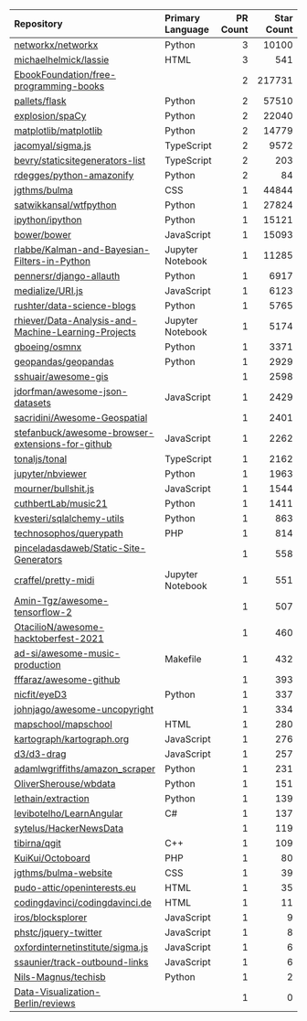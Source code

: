 | Repository | Primary Language | PR Count | Star Count |
| :-- | :-- | --: | --: |
| [networkx/networkx](https://github.com/networkx/networkx) | Python | 3 | 10100 |
| [michaelhelmick/lassie](https://github.com/michaelhelmick/lassie) | HTML | 3 | 541 |
| [EbookFoundation/free-programming-books](https://github.com/EbookFoundation/free-programming-books) |  | 2 | 217731 |
| [pallets/flask](https://github.com/pallets/flask) | Python | 2 | 57510 |
| [explosion/spaCy](https://github.com/explosion/spaCy) | Python | 2 | 22040 |
| [matplotlib/matplotlib](https://github.com/matplotlib/matplotlib) | Python | 2 | 14779 |
| [jacomyal/sigma.js](https://github.com/jacomyal/sigma.js) | TypeScript | 2 | 9572 |
| [bevry/staticsitegenerators-list](https://github.com/bevry/staticsitegenerators-list) | TypeScript | 2 | 203 |
| [rdegges/python-amazonify](https://github.com/rdegges/python-amazonify) | Python | 2 | 84 |
| [jgthms/bulma](https://github.com/jgthms/bulma) | CSS | 1 | 44844 |
| [satwikkansal/wtfpython](https://github.com/satwikkansal/wtfpython) | Python | 1 | 27824 |
| [ipython/ipython](https://github.com/ipython/ipython) | Python | 1 | 15121 |
| [bower/bower](https://github.com/bower/bower) | JavaScript | 1 | 15093 |
| [rlabbe/Kalman-and-Bayesian-Filters-in-Python](https://github.com/rlabbe/Kalman-and-Bayesian-Filters-in-Python) | Jupyter Notebook | 1 | 11285 |
| [pennersr/django-allauth](https://github.com/pennersr/django-allauth) | Python | 1 | 6917 |
| [medialize/URI.js](https://github.com/medialize/URI.js) | JavaScript | 1 | 6123 |
| [rushter/data-science-blogs](https://github.com/rushter/data-science-blogs) | Python | 1 | 5765 |
| [rhiever/Data-Analysis-and-Machine-Learning-Projects](https://github.com/rhiever/Data-Analysis-and-Machine-Learning-Projects) | Jupyter Notebook | 1 | 5174 |
| [gboeing/osmnx](https://github.com/gboeing/osmnx) | Python | 1 | 3371 |
| [geopandas/geopandas](https://github.com/geopandas/geopandas) | Python | 1 | 2929 |
| [sshuair/awesome-gis](https://github.com/sshuair/awesome-gis) |  | 1 | 2598 |
| [jdorfman/awesome-json-datasets](https://github.com/jdorfman/awesome-json-datasets) | JavaScript | 1 | 2429 |
| [sacridini/Awesome-Geospatial](https://github.com/sacridini/Awesome-Geospatial) |  | 1 | 2401 |
| [stefanbuck/awesome-browser-extensions-for-github](https://github.com/stefanbuck/awesome-browser-extensions-for-github) | JavaScript | 1 | 2262 |
| [tonaljs/tonal](https://github.com/tonaljs/tonal) | TypeScript | 1 | 2162 |
| [jupyter/nbviewer](https://github.com/jupyter/nbviewer) | Python | 1 | 1963 |
| [mourner/bullshit.js](https://github.com/mourner/bullshit.js) | JavaScript | 1 | 1544 |
| [cuthbertLab/music21](https://github.com/cuthbertLab/music21) | Python | 1 | 1411 |
| [kvesteri/sqlalchemy-utils](https://github.com/kvesteri/sqlalchemy-utils) | Python | 1 | 863 |
| [technosophos/querypath](https://github.com/technosophos/querypath) | PHP | 1 | 814 |
| [pinceladasdaweb/Static-Site-Generators](https://github.com/pinceladasdaweb/Static-Site-Generators) |  | 1 | 558 |
| [craffel/pretty-midi](https://github.com/craffel/pretty-midi) | Jupyter Notebook | 1 | 551 |
| [Amin-Tgz/awesome-tensorflow-2](https://github.com/Amin-Tgz/awesome-tensorflow-2) |  | 1 | 507 |
| [OtacilioN/awesome-hacktoberfest-2021](https://github.com/OtacilioN/awesome-hacktoberfest-2021) |  | 1 | 460 |
| [ad-si/awesome-music-production](https://github.com/ad-si/awesome-music-production) | Makefile | 1 | 432 |
| [fffaraz/awesome-github](https://github.com/fffaraz/awesome-github) |  | 1 | 393 |
| [nicfit/eyeD3](https://github.com/nicfit/eyeD3) | Python | 1 | 337 |
| [johnjago/awesome-uncopyright](https://github.com/johnjago/awesome-uncopyright) |  | 1 | 334 |
| [mapschool/mapschool](https://github.com/mapschool/mapschool) | HTML | 1 | 280 |
| [kartograph/kartograph.org](https://github.com/kartograph/kartograph.org) | JavaScript | 1 | 276 |
| [d3/d3-drag](https://github.com/d3/d3-drag) | JavaScript | 1 | 257 |
| [adamlwgriffiths/amazon_scraper](https://github.com/adamlwgriffiths/amazon_scraper) | Python | 1 | 231 |
| [OliverSherouse/wbdata](https://github.com/OliverSherouse/wbdata) | Python | 1 | 151 |
| [lethain/extraction](https://github.com/lethain/extraction) | Python | 1 | 139 |
| [levibotelho/LearnAngular](https://github.com/levibotelho/LearnAngular) | C# | 1 | 137 |
| [sytelus/HackerNewsData](https://github.com/sytelus/HackerNewsData) |  | 1 | 119 |
| [tibirna/qgit](https://github.com/tibirna/qgit) | C++ | 1 | 109 |
| [KuiKui/Octoboard](https://github.com/KuiKui/Octoboard) | PHP | 1 | 80 |
| [jgthms/bulma-website](https://github.com/jgthms/bulma-website) | CSS | 1 | 39 |
| [pudo-attic/openinterests.eu](https://github.com/pudo-attic/openinterests.eu) | HTML | 1 | 35 |
| [codingdavinci/codingdavinci.de](https://github.com/codingdavinci/codingdavinci.de) | HTML | 1 | 11 |
| [iros/blocksplorer](https://github.com/iros/blocksplorer) | JavaScript | 1 | 9 |
| [phstc/jquery-twitter](https://github.com/phstc/jquery-twitter) | JavaScript | 1 | 8 |
| [oxfordinternetinstitute/sigma.js](https://github.com/oxfordinternetinstitute/sigma.js) | JavaScript | 1 | 6 |
| [ssaunier/track-outbound-links](https://github.com/ssaunier/track-outbound-links) | JavaScript | 1 | 6 |
| [Nils-Magnus/techisb](https://github.com/Nils-Magnus/techisb) | Python | 1 | 2 |
| [Data-Visualization-Berlin/reviews](https://github.com/Data-Visualization-Berlin/reviews) |  | 1 | 0 |
